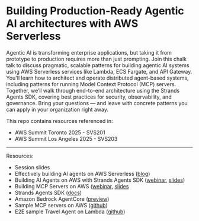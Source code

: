 # Building Production-Ready Agentic AI architectures with AWS Serverless

Agentic AI is transforming enterprise applications, but taking it from prototype to production requires more than just prompting. Join this chalk talk to discuss pragmatic, scalable patterns for building agentic AI systems using AWS Serverless services like Lambda, ECS Fargate, and API Gateway. You'll learn how to architect and operate distributed agent-based systems, including patterns for running Model Context Protocol (MCP) servers. Together, we’ll walk through end-to-end architecture using the Strands Agents SDK, covering best practices for security, observability, and governance. Bring your questions — and leave with concrete patterns you can apply in your organization right away.

This repo contains resources referenced in:

* AWS Summit Toronto 2025 - SVS201
* AWS Summit Los Angeles 2025 - SVS203

<hr/>

Resources:
* Session slides
* Effectively building AI agents on AWS Serverless ([blog](https://aws.amazon.com/blogs/compute/effectively-building-ai-agents-on-aws-serverless/))
* Building AI Agents on AWS with Strands Agents SDK ([webinar](https://youtu.be/OuiUEPO7PB8), [slides](asd))
* Building MCP Servers on AWS ([webinar](https://youtu.be/q3JgDJPeXJY), [slides](asd)
* Strands Agents SDK ([docs](https://strandsagents.com/latest/))
* Amazon Bedrock AgentCore ([preview](https://aws.amazon.com/bedrock/agentcore/))
* Sample MCP servers on AWS ([github](https://github.com/aws-samples/sample-serverless-mcp-servers))
* E2E sample Travel Agent on Lambda ([github](https://github.com/aws-samples/sample-serverless-mcp-servers/tree/main/strands-agent-on-lambda))



